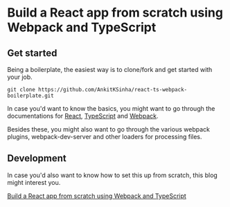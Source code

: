 # Build a React app from scratch using Webpack and TypeScript

## Get started
Being a boilerplate, the easiest way is to clone/fork and get started with your job. 

```
git clone https://github.com/AnkitKSinha/react-ts-webpack-boilerplate.git
```

In case you'd want to know the basics, you might want to go through the documentations for [React](https://reactjs.org/docs/getting-started.html), [TypeScript](https://www.typescriptlang.org/docs/) and [Webpack](https://webpack.js.org/concepts/).

Besides these, you might also want to go through the various webpack plugins, webpack-dev-server and other loaders for processing files. 

## Development
In case you'd also want to know how to set this up from scratch, this blog might interest you. 

[Build a React app from scratch using Webpack and TypeScript](https://ankitsinha.in/blogs/607595e72834d763c15fda1b)